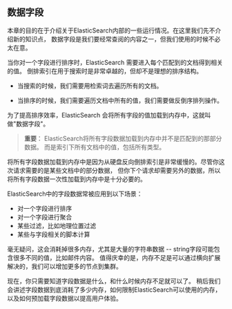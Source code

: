 ## 数据字段

本章的目的在于介绍关于ElasticSearch内部的一些运行情况。在这里我们先不介绍新的知识点，
数据字段是我们要经常查阅的内容之一，但我们使用的时候不必太在意。

当你对一个字段进行排序时，ElasticSearch 需要进入每个匹配到的文档得到相关的值。
倒排索引在用于搜索时是非常卓越的，但却不是理想的排序结构。

* 当搜索的时候，我们需要用检索词去遍历所有的文档。

* 当排序的时候，我们需要遍历文档中所有的值，我们需要做反倒序排列操作。

为了提高排序效率，ElasticSearch 会将所有字段的值加载到内存中，这就叫做"数据字段"。

>**重要**：
>ElasticSearch将所有字段数据加载到内存中并不是匹配到的那部分数据。
>而是索引下所有文档中的值，包括所有类型。

将所有字段数据加载到内存中是因为从硬盘反向倒排索引是非常缓慢的。尽管你这次请求需要的是某些文档中的部分数据，
但你下个请求却需要另外的数据，所以将所有字段数据一次性加载到内存中是十分必要的。

ElasticSearch中的字段数据常被应用到以下场景：

* 对一个字段进行排序
* 对一个字段进行聚合
* 某些过滤，比如地理位置过滤
* 某些与字段相关的脚本计算

毫无疑问，这会消耗掉很多内存，尤其是大量的字符串数据 -- string字段可能包含很多不同的值，比如邮件内容。
值得庆幸的是，内存不足是可以通过横向扩展解决的，我们可以增加更多的节点到集群。

现在，你只需要知道字段数据是什么，和什么时候内存不足就可以了。
稍后我们会讲述字段数据到底消耗了多少内存，如何限制ElasticSearch可以使用的内存，以及如何预加载字段数据以提高用户体验。
